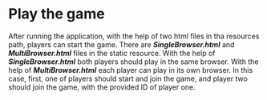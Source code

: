 # Play the game
After running the application, with the help of two html files in tha resources path, players can start the game.
There are ***SingleBrowser.html*** and ***MultiBrowser.html*** files in the static resource.
With the help of ***SingleBrowser.html*** both players should play in the same browser.
With the help of ***MultiBrowser.html*** each player can play in its own browser. In this case, first,
one of players should start and join the game, and player two should join the game, with the provided ID of player one.